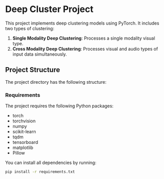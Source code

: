 # Deep Cluster Project

This project implements deep clustering models using PyTorch. It includes two types of clustering:
1. **Single Modality Deep Clustering**: Processes a single modality visual type.
2. **Cross Modality Deep Clustering**: Processes visual and audio types of input data simultaneously.

## Project Structure

The project directory has the following structure:

### Requirements

The project requires the following Python packages:

- torch
- torchvision
- numpy
- scikit-learn
- tqdm
- tensorboard
- matplotlib
- Pillow

You can install all dependencies by running:

```sh
pip install -r requirements.txt